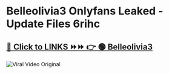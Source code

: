
 # Belleolivia3 Onlyfans Leaked - Update Files 6rihc

## <h2><a href="https://clipsfans.com/Belleolivia3&ref=git">🔗 Click to LINKS ⏩⏩ 👉 🟢 Belleolivia3 </a></h2>

<a href="https://clipsfans.com/Belleolivia3&ref=git" rel="nofollow" data-target="animated-image.originalLink"><img src="https://i.ibb.co.com/xMMVF88/686577567.gif" alt="Viral Video Original" style="max-width: 100%; display: inline-block;" data-target="animated-image.originalImage"></a>

